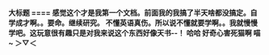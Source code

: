 <b>大标题
====<b>
感觉这个才是我第一个文档。前面我的我搞了半天啥都没搞定。自学成才啊。。要命。继续研究。
不懂英语真伤。所以说不懂就要学啊。。我就慢慢学吧。这玩意很有趣只是对我来说这个东西好像天书--！
哈哈 好奇心害死猫啊 喵~ ＞▽＜ 
